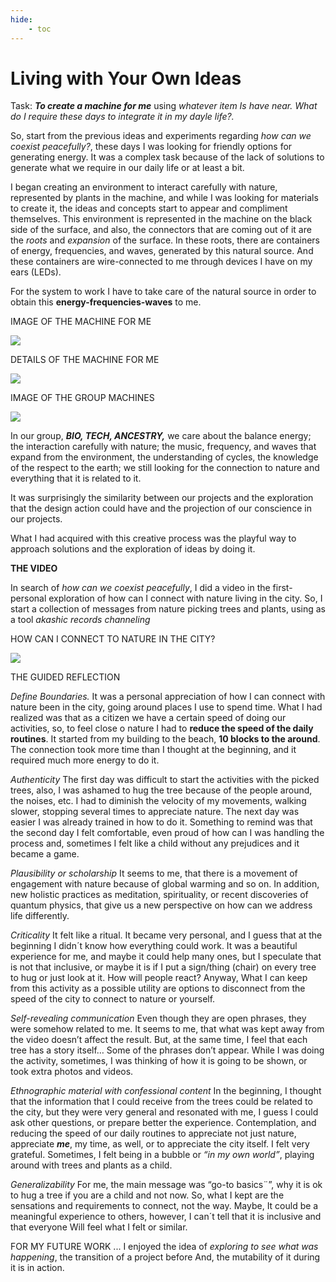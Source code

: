 ```yaml
---
hide:
    - toc
---
```


# Living with Your Own Ideas


Task: ***To create a machine for me*** using *whatever item Is have near.*
*What do I require these days to integrate it in my dayle life?.*

So, start from the previous ideas and experiments regarding *how can we coexist peacefully?*, these days I was looking for friendly options for generating energy. It was a complex task because of the lack of solutions to generate what we require in our daily life or at least a bit. 

I began creating an environment to interact carefully with nature, represented by plants in the machine, and while I was looking for materials to create it, the ideas and concepts start to appear and compliment themselves. This environment is represented in the machine on the black side of the surface, and also, the connectors that are coming out of it are the *roots* and *expansion* of the surface. In these roots, there are containers of energy, frequencies, and waves, generated by this natural source. And these containers are wire-connected to me through devices I have on my ears (LEDs).

For the system to work I have to take care of the natural source in order to obtain this **energy-frequencies-waves** to me.


IMAGE OF THE MACHINE FOR ME

![](../images/livin1.jpg)


DETAILS OF THE MACHINE FOR ME

![](../images/livin2.jpg)


IMAGE OF THE GROUP MACHINES

![](../images/livin3.jpg)


In our group, ***BIO, TECH, ANCESTRY,*** we care about the balance energy; the interaction carefully with nature; the music, frequency, and waves that expand from the environment, the understanding of cycles, the knowledge of the respect to the earth; we still looking for the connection to nature and everything that it is related to it.

It was surprisingly the similarity between our projects and the exploration that the design action could have and the projection of our conscience in our projects.

What I had acquired with this creative process was the playful way to approach solutions and the exploration of ideas by doing it.


**THE VIDEO**

In search of *how can we coexist peacefully*, I did a video in the first-personal exploration of how can I connect with nature living in the city.
So, I start a collection of messages from nature picking trees and plants, using as a tool *akashic records channeling*


HOW CAN I CONNECT TO NATURE IN THE CITY?

![](../images/video0.gif)


THE GUIDED REFLECTION

*Define Boundaries.*
It was a personal appreciation of how I can connect with nature been in the city, going around places I use to spend time. What I had realized was that as a citizen we have a certain speed of doing our activities, so, to feel close o nature I had to **reduce the speed of the daily routines**.
It started from my building to the beach, **10 blocks to the around**.
The connection took more time than I thought at the beginning, and it required much more energy to do it.

*Authenticity*
The first day was difficult to start the activities with the picked trees, also, I was ashamed to hug the tree because of the people around, the noises, etc. I had to diminish the velocity of my movements, walking slower, stopping several times to appreciate nature.
The next day was easier I was already trained in how to do it. Something to remind was that the second day I felt comfortable, even proud of how can I was handling the process and, sometimes I felt like a child without any prejudices and it became a game.

*Plausibility or scholarship*
It seems to me, that there is a movement of engagement with nature because of global warming and so on. In addition, new holistic practices as meditation, spirituality, or recent discoveries of quantum physics, that give us a new perspective on how can we address life differently.

*Criticality*
It felt like a ritual.
It became very personal, and I guess that at the beginning I didn´t know how everything could work. It was a beautiful experience for me, and maybe it could help many ones, but I speculate that is not that inclusive, or maybe it is if I put a sign/thing (chair) on every tree to hug or just look at it. How will people react?
Anyway, What I can keep from this activity as a possible utility are options to disconnect from the speed of the city to connect to nature or yourself. 

*Self-revealing communication*
Even though they are open phrases, they were somehow related to me.
It seems to me, that what was kept away from the video doesn’t affect the result. But, at the same time, I feel that each tree has a story itself…
Some of the phrases don’t appear.
While I was doing the activity, sometimes, I was thinking of how it is going to be shown, or took extra photos and videos. 

*Ethnographic material with confessional content*
In the beginning, I thought that the information that I could receive from the trees could be related to the city, but they were very general and resonated with me, I guess I could ask other questions, or prepare better the experience.
Contemplation, and reducing the speed of our daily routines to appreciate not just nature, appreciate ***me***, my time, as well, or to appreciate the city itself. I felt very grateful. 
Sometimes, I felt being in a bubble or *“in my own world”*, playing around with trees and plants as a child.

*Generalizability*
For me, the main message was “go-to basics¨”, why it is ok to hug a tree if you are a child and not now. So, what I kept are the sensations and requirements to connect, not the way. Maybe, It could be a meaningful experience to others, however, I can´t tell that it is inclusive and that everyone Will feel what I felt or similar.


FOR MY FUTURE WORK ...
I enjoyed the idea of *exploring to see what was happening*, the transition of a project before  And, the mutability of it during it is in action.
